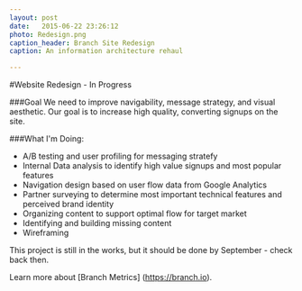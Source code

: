 ```yaml
---
layout: post
date:   2015-06-22 23:26:12
photo: Redesign.png
caption_header: Branch Site Redesign
caption: An information architecture rehaul

---
```


#Website Redesign - In Progress

###Goal
We need to improve navigability, message strategy, and visual aesthetic. Our goal is to increase high quality, converting signups on the site.

###What I'm Doing:
- A/B testing and user profiling for messaging stratefy
- Internal Data analysis to identify high value signups and most popular features
- Navigation design based on user flow data from Google Analytics
- Partner surveying to determine most important technical features and perceived brand identity
- Organizing content to support optimal flow for target market
- Identifying and building missing content
- Wireframing

This project is still in the works, but it should be done by September - check back then.


Learn more about [Branch Metrics] (https://branch.io).